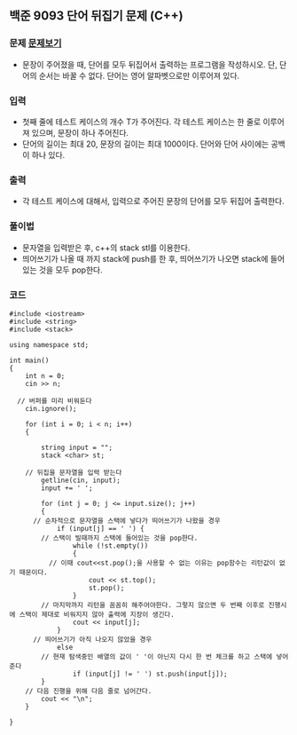 ## 백준 9093 단어 뒤집기 문제 (C++)

### 문제 [문제보기](https://www.acmicpc.net/problem/9093)
- 문장이 주어졌을 때, 단어를 모두 뒤집어서 출력하는 프로그램을 작성하시오. 단, 단어의 순서는 바꿀 수 없다. 단어는 영어 알파벳으로만 이루어져 있다.

### 입력
- 첫째 줄에 테스트 케이스의 개수 T가 주어진다. 각 테스트 케이스는 한 줄로 이루어져 있으며, 문장이 하나 주어진다. 
- 단어의 길이는 최대 20, 문장의 길이는 최대 1000이다. 단어와 단어 사이에는 공백이 하나 있다.

### 출력
 - 각 테스트 케이스에 대해서, 입력으로 주어진 문장의 단어를 모두 뒤집어 출력한다.


### 풀이법
 - 문자열을 입력받은 후, c++의 stack stl를 이용한다.
 - 띄어쓰기가 나올 때 까지 stack에 push를 한 후, 띄어쓰기가 나오면 stack에 들어있는 것을 모두 pop한다.


### 코드
```
#include <iostream>
#include <string>
#include <stack>

using namespace std;

int main()
{
	int n = 0; 
	cin >> n;

  // 버퍼를 미리 비워둔다
	cin.ignore();

	for (int i = 0; i < n; i++)
	{
  
		string input = "";
		stack <char> st;
  
    // 뒤집을 문자열을 입력 받는다 
		getline(cin, input);
		input += ' ';

		for (int j = 0; j <= input.size(); j++)
		{
      // 순차적으로 문자열을 스택에 넣다가 띄어쓰기가 나왔을 경우
			if (input[j] == ' ') {
        // 스택이 빌때까지 스택에 들어있는 것을 pop한다.
				while (!st.empty())
				{
          // 이때 cout<<st.pop();을 사용할 수 없는 이유는 pop함수는 리턴값이 없기 때문이다.
					cout << st.top();
					st.pop();
				}
        // 마지막까지 리턴을 꼼꼼히 해주어야한다. 그렇지 않으면 두 번째 이후로 진행시에 스택이 제대로 비워지지 않아 출력에 지장이 생긴다.
				cout << input[j];
			}
      // 띄어쓰기가 아직 나오지 않았을 경우
			else 
        // 현재 탐색중인 배열의 값이 ' '이 아닌지 다시 한 번 체크를 하고 스택에 넣어준다
				if (input[j] != ' ') st.push(input[j]);
		}
    // 다음 진행을 위해 다음 줄로 넘어간다.
		cout << "\n";
	}

}
```
